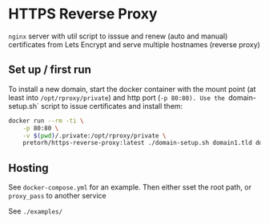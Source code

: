 # HTTPS Reverse Proxy

`nginx` server with util script to isssue and renew (auto and manual) certificates from Lets Encrypt and
serve multiple hostnames (reverse proxy)

## Set up / first run

To install a new domain, start the docker container with the mount point (at least into `/opt/rproxy/private`)
and http port (`-p 80:80). Use the `domain-setup.sh` script to issue certificates and install them:

```bash
docker run --rm -ti \
    -p 80:80 \
    -v $(pwd)/.private:/opt/rproxy/private \
    pretorh/https-reverse-proxy:latest ./domain-setup.sh domain1.tld domain2.tld ...
```

## Hosting

See `docker-compose.yml` for an example. Then either sset the root path, or `proxy_pass` to another service

See `./examples/`
